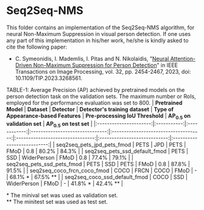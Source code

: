 Seq2Seq-NMS
======

This folder contains an implementation of the Seq2Seq-NMS algorithm, for neural Non-Maximum Suppression in visual person detection. If one uses any part of this implementation in his/her work, he/she is kindly asked to cite the following paper:

- C. Symeonidis, I. Mademlis, I. Pitas and N. Nikolaidis, "[Neural Attention-Driven Non-Maximum Suppression for Person Detection](https://ieeexplore.ieee.org/abstract/document/10107719)" in IEEE Transactions on Image Processing, vol. 32, pp. 2454-2467, 2023, doi: 10.1109/TIP.2023.3268561.

TABLE-1: Average Precision (AP) achieved by pretrained models on the person detection task on the validation sets. The maximum number or RoIs, employed for the performance evaluation was set to 800.
|  **Pretrained Model**  | **Dataset** | **Detector** | **Detector's training dataset** | **Type of Appearance-based Features** | **Pre-processing IoU Threshold** | **AP<sub>0.5</sub> on validation set** | **AP<sub>0.5</sub> on test set** |
|:----------------------:|:-----------:|:------------:|:-------------------------------:|:-------------------------------------:|:--------------------------------:|:----------------------------:|:---------------------------:|
|   seq2seq_pets_jpd_pets_fmod   |     PETS    |      JPD     |            PETS           |                  FMoD                 |                0.8               |             80.2%            |          84.3%         |
|  seq2seq_pets_ssd_default_fmod |     PETS    |      SSD     |        WiderPerson        |                  FMoD                 |                0.8               |             77.4%            |          79.1%         |
|  seq2seq_pets_ssd_pets_fmod    |     PETS    |      SSD     |            PETS           |                  FMoD                 |                0.8               |             87.8%            |          91.5%         |
|  seq2seq_coco_frcn_coco_fmod   |     COCO    |     FRCN     |            COCO           |                  FMoD                 |                 -                |             68.1% \*         |        67.5% \*\*      |
| seq2seq_coco_ssd_default_fmod  |     COCO    |      SSD     |        WiderPerson        |                  FMoD                 |                 -                |             41.8% \*         |        42.4% **        |

\* The minival set was used as validation set.<br>
\*\* The minitest set was used as test set.

